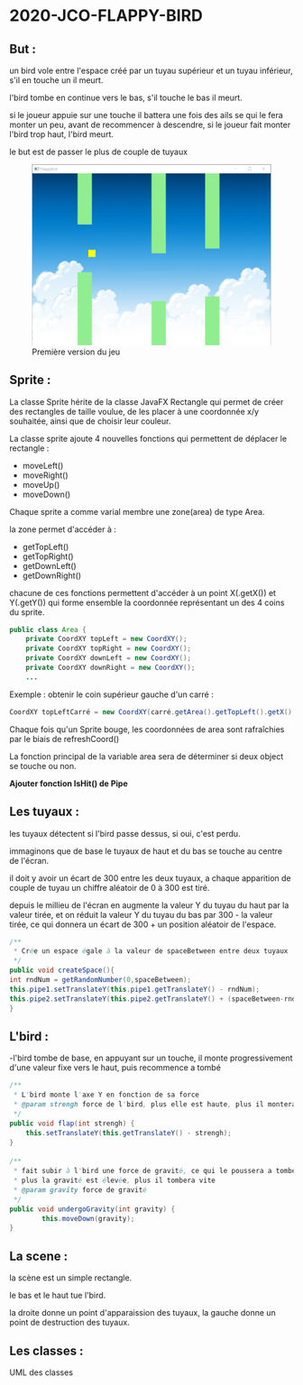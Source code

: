 # 2020-JCO-FLAPPY-BIRD

## But :
un bird vole entre l'espace créé par un tuyau supérieur et un tuyau inférieur, s'il en touche un il meurt.

l'bird tombe en continue vers le bas, s'il touche le bas il meurt.

si le joueur appuie sur une touche il battera une fois des ails se qui le fera monter un peu, avant de recommencer à descendre, si le joueur fait monter l'bird trop haut,
l'bird meurt.

le but est de passer le plus de couple de tuyaux

<figure>
<img src="img/premiere_version.png" alt="première version du jeu" width="600"/>
    <figcaption>Première version du jeu</figcaption>
</figure>

## Sprite :

La classe Sprite hérite de la classe JavaFX Rectangle qui permet de créer des rectangles de taille voulue, de les placer à une coordonnée x/y souhaitée, ainsi que de choisir leur couleur.

La classe sprite ajoute 4 nouvelles fonctions qui permettent de déplacer le rectangle :
* moveLeft()
* moveRight()
* moveUp()
* moveDown()

Chaque sprite a comme varial membre une zone(area) de type Area.

la zone permet d'accéder à :
* getTopLeft()
* getTopRight()
* getDownLeft()
* getDownRight()

chacune de ces fonctions permettent d'accéder à un point X(.getX()) et Y(.getY()) qui forme ensemble la coordonnée représentant un des 4 coins du sprite.

```java 
public class Area {
    private CoordXY topLeft = new CoordXY();
    private CoordXY topRight = new CoordXY();
    private CoordXY downLeft = new CoordXY();
    private CoordXY downRight = new CoordXY();
    ...
```

Exemple : obtenir le coin supérieur gauche d'un carré :
```java
CoordXY topLeftCarré = new CoordXY(carré.getArea().getTopLeft().getX(),carré.getArea().getTopLeft().getY())
```

Chaque fois qu'un Sprite bouge, les coordonnées de area sont rafraîchies par le biais de refreshCoord() 

La fonction principal de la variable area sera de déterminer si deux object se touche ou non.

**Ajouter fonction IsHit() de Pipe**

## Les tuyaux :

les tuyaux détectent si l'bird passe dessus, si oui, c'est perdu.

immaginons que de base le tuyaux de haut et du bas se touche au centre de l'écran.

il doit y avoir un écart de 300 entre les deux tuyaux, a chaque apparition de couple de tuyau un chiffre aléatoir de 0 à 300 est tiré.

depuis le millieu de l'écran en augmente la valeur Y du tuyau du haut par la valeur tirée,
et on réduit la valeur Y du tuyau du bas par 300 - la valeur tirée, ce qui donnera un écart de 300 + un position aléatoir de l'espace.

```java
/**
 * Crée un espace égale à la valeur de spaceBetween entre deux tuyaux
 */
public void createSpace(){
int rndNum = getRandomNumber(0,spaceBetween);
this.pipe1.setTranslateY(this.pipe1.getTranslateY() - rndNum);
this.pipe2.setTranslateY(this.pipe2.getTranslateY() + (spaceBetween-rndNum));
}
```

## L'bird :
-l'bird tombe de base, en appuyant sur un touche, il monte progressivement d'une valeur fixe vers le haut, puis recommence a tombé

```java
/**
 * L'bird monte l'axe Y en fonction de sa force
 * @param strengh force de l'bird, plus elle est haute, plus il montera haut
 */
public void flap(int strengh) {
    this.setTranslateY(this.getTranslateY() - strengh);
}

/**
 * fait subir à l'bird une force de gravité, ce qui le poussera a tomber en continu
 * plus la gravité est élevée, plus il tombera vite
 * @param gravity force de gravité
 */
public void undergoGravity(int gravity) {
        this.moveDown(gravity);
}
```


## La scene :
la scène est un simple rectangle.

le bas et le haut tue l'bird.

la droite donne un point d'apparaission des tuyaux, la gauche donne un point de destruction des tuyaux.

## Les classes :
UML des classes
